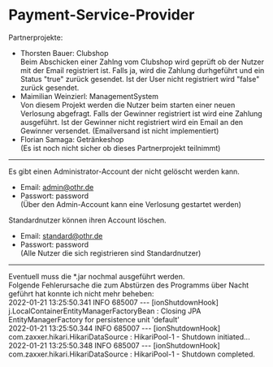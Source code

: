 # Payment-Service-Provider

Partnerprojekte:
* Thorsten Bauer: Clubshop\
Beim Abschicken einer Zahlng vom Clubshop wird geprüft ob der Nutzer mit der Email registriert ist.
Falls ja, wird die Zahlung durhgeführt und ein Status "true" zurück gesendet. Ist der User nicht registriert wird "false" zurück gesendet.
* Maimilian Weinzierl: ManagementSystem\
Von diesem Projekt werden die Nutzer beim starten einer neuen Verlosung abgefragt.
Falls der Gewinner registriert ist wird eine Zahlung ausgeführt.
Ist der Gewinner nicht registriert wird ein Email an den Gewinner versendet.
  (Emailversand ist nicht implementiert)
* Florian Samaga: Getränkeshop \
(Es ist noch nicht sicher ob dieses Partnerprojekt teilnimmt)
---
Es gibt einen Administrator-Account der nicht gelöscht werden kann.
* Email: admin@othr.de
* Passwort: password\
(Über den Admin-Account kann eine Verlosung gestartet werden)

Standardnutzer können ihren Account löschen.
* Email: standard@othr.de
* Passwort: password\
(Alle Nutzer die sich registrieren sind Standardnutzer)
---
Eventuell muss die *.jar nochmal ausgeführt werden.\
Folgende Fehlerursache die zum Abstürzen des Programms über Nacht geführt hat konnte ich nicht mehr beheben:\
2022-01-21 13:25:50.341  INFO 685007 --- [ionShutdownHook] j.LocalContainerEntityManagerFactoryBean : Closing JPA EntityManagerFactory for persistence unit 'default'\
2022-01-21 13:25:50.344  INFO 685007 --- [ionShutdownHook] com.zaxxer.hikari.HikariDataSource       : HikariPool-1 - Shutdown initiated...\
2022-01-21 13:25:50.348  INFO 685007 --- [ionShutdownHook] com.zaxxer.hikari.HikariDataSource       : HikariPool-1 - Shutdown completed.


